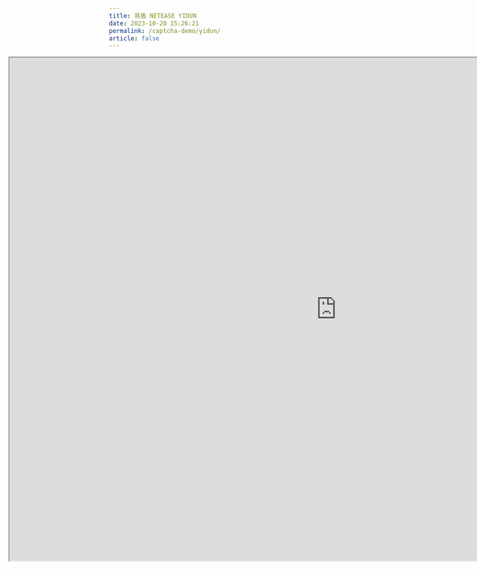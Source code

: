 ```yaml
---
title: 易盾 NETEASE YIDUN
date: 2023-10-20 15:26:21
permalink: /captcha-demo/yidun/
article: false
---
```



<iframe src="https://dun.163.com/trial/sense" scrolling="no" style="height: 1000px; width: 1300px; margin-left: -200px"></iframe>
